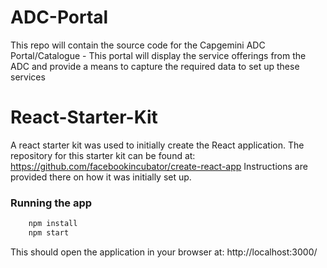 # ADC-Portal
This repo will contain the source code for the Capgemini ADC Portal/Catalogue - This portal will display the service offerings from the ADC and provide a means to capture the required data to set up these services


# React-Starter-Kit
A react starter kit was used to initially create the React application.
The repository for this starter kit can be found at: https://github.com/facebookincubator/create-react-app
Instructions are provided there on how it was initially set up.


### Running the app

```bash
    npm install
    npm start
```

This should open the application in your browser at:  http://localhost:3000/



